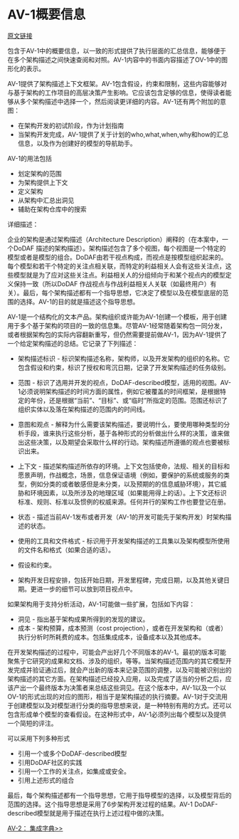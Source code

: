 # AV-1概要信息

[原文链接](https://dodcio.defense.gov/Library/DoD-Architecture-Framework/dodaf20_av1/)

包含于AV-1中的概要信息，以一致的形式提供了执行层面的汇总信息，能够便于在多个架构描述之间快速查阅和对照。AV-1内容中的书面内容描述了OV-1中的图形化的表示。

AV-1提供了架构描述上下文框架。AV-1包含假设，约束和限制，这些内容能够对与基于架构的工作项目的高层决策产生影响。它应该包含足够的信息，使得读者能够从多个架构描述中选择一个，然后阅读更详细的内容。AV-1还有两个附加的意图：

- 在架构开发的初试阶段，作为计划指南
- 当架构开发完成，AV-1提供了关于计划的who,what,when,why和how的汇总信息，以及作为创建好的模型的导航助手。

AV-1的用法包括

- 划定架构的范围
- 为架构提供上下文
- 定义架构
- 从架构中汇总出洞见
- 辅助在架构仓库中的搜索



详细描述：



企业的架构是通过架构描述（Architecture Description）阐释的（在本案中，一个DoDAF 描述的架构描述）。架构描述包含了多个视图，每个视图是一个特定的模型或者是模型的组合。DoDAF由若干视点构成，而视点是按模型组织起来的。每个模型和若干个特定的关注点相关联，而特定的利益相关人会有这些关注点，这些模型就是为了应对这些关注点。利益相关人的分组倾向于和某个视点内的模型定义保持一致（所以DoDAF 作战视点与作战利益相关人关联（如最终用户）有关）。最后，每个架构描述都有一个指导思想，它决定了模型以及在模型底层的范围的选择。AV-1的目的就是描述这个指导思想。

AV-1是一个结构化的文本产品。架构组织或许能为AV-1创建一个模板，用于创建用于多个基于架构的项目的一致的信息集。尽管AV-1经常随着架构包一同分发，或者根据架构包的实际内容翻新重写，但仍然需要提前做AV-1，因为AV-1提供了一个给定架构描述的总结。它记录了下列描述：



- 架构描述标识 - 标识架构描述名称，架构师，以及开发架构的组织的名称。它包含假设和约束，标识了授权和弯沉日期，记录了开发架构描述的任务级别。
- 范围 - 标识了选用并开发的视点，DoDAF-described模型，适用的视图。AV-1必须说明架构描述的时间方面的属性，例如它被覆盖的时间框架，是根据特定的年份，还是根据“当前”、“目标”、或“临时”所指定的范围。范围还标识了组织实体以及落在架构描述的范围内的时间线。
- 意图和观点 - 解释为什么需要该架构描述，要说明什么，要使用哪种类型的分析手段，谁来执行这些分析，基于各种形式的分析做出什么样的决策，谁来做出这些决策，以及期望会采取什么样的行动。架构描述所遵循的观点也要被标识出来。

- 上下文 - 描述架构描述所依存的环境。上下文包括使命，法规、相关的目标和愿景声明，作战概念，场景，信息保证语境（例如，要保护的系统或服务的类型，例如分类的或者敏感但是未分类，以及预期的的信息威胁环境），其它威胁和环境因素，以及所涉及的地理区域（如果能用得上的话）。上下文还标识标准、规则、标准以及惯例的权威来源。任何并行的架构工作也要登记在册。
- 状态 - 描述当前AV-1发布或者开发（AV-1的开发可能先于架构开发）时架构描述的状态。
- 使用的工具和文件格式 - 标识用于开发架构描述的工具集以及架构模型所使用的文件名和格式（如果合适的话）。
- 假设和约束。
- 架构开发日程安排，包括开始日期，开发里程碑，完成日期，以及其他关键日期。更进一步的细节可以放到项目视点中。

如果架构用于支持分析活动，AV-1可能做一些扩展，包括如下内容：

- 洞见 - 指出基于架构成果所得到的发现的建议。
- 成本 - 架构预算，成本预测（cost projection），或者在开发架构和（或者）执行分析时所耗费的成本。包括集成成本，设备成本以及其他成本。

在开发架构描述的过程中，可能会产出好几个不同版本的AV-1。最初的版本可能聚焦于它研究的成果和文档、涉及的组织，等等。当架构描述范围内的其它模型开发完成并验证通过后，就会产出新的版本来记录范围的调整，以及可能被识别出的架构描述的其它方面。在架构描述已经投入应用，以及完成了适当的分析之后，应该产出一个最终版本为决策者来总结这些洞见。在这个版本中，AV-1以及一个以OV-1的形式出现的对应的图形，相当于是架构描述的执行摘要。AV-1对于交流用于创建模型以及对模型进行分类的指导思想来说，是一种特别有用的方式。还可以包含形成单个模型的查看假设。在这种形式中，AV-1必须列出每个模型以及提供一个简短的评注。

可以采用下列多种形式

- 引用一个或多个DoDAF-described模型
- 引用DoDAF社区的实践
- 引用一个工作的关注点，如集成或安全。
- 引用上述形式的组合

最后，每个架构描述都有一个指导思想，它用于指导模型的选择，以及模型背后的范围的选择。这个指导思想是采用了6步架构开发过程的结果。AV-1 DoDAF-described模型就是用于描述在执行上述过程中做的决策。

[AV-2： 集成字典>>](av2_integrated_dictionary)



 
